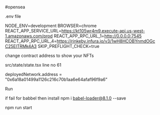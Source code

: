 #opensea

.env file

NODE_ENV=development
BROWSER=chrome
REACT_APP_SERVICE_URL=https://kt105wr4m9.execute-api.us-west-1.amazonaws.com/prod
REACT_APP_RPC_URL_1=http://0.0.0.0:7545
REACT_APP_RPC_URL_4=https://rinkeby.infura.io/v3/1wH8HCOBYnmdOGcC25ElTRMk4A3
SKIP_PREFLIGHT_CHECK=true


change contract address to show your NFTs

src/state/state.tsx line no 61

deployedNetwork.address = "0x6a18a01499a1126c216c70b1aa6e64afaf96f9a6"

Run

if fail for babbel then install
npm i babel-loader@8.1.0 --save

npm run start